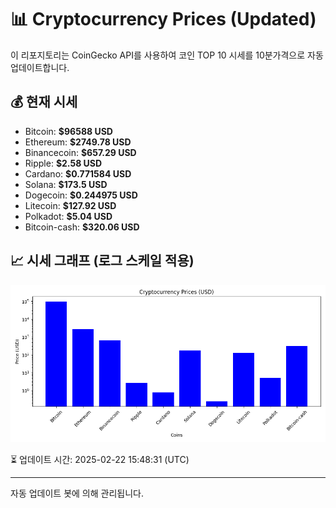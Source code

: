 
# 📊 Cryptocurrency Prices (Updated)

이 리포지토리는 CoinGecko API를 사용하여 코인 TOP 10 시세를 10분가격으로 자동 업데이트합니다.

## 💰 현재 시세
- Bitcoin: **$96588 USD**
- Ethereum: **$2749.78 USD**
- Binancecoin: **$657.29 USD**
- Ripple: **$2.58 USD**
- Cardano: **$0.771584 USD**
- Solana: **$173.5 USD**
- Dogecoin: **$0.244975 USD**
- Litecoin: **$127.92 USD**
- Polkadot: **$5.04 USD**
- Bitcoin-cash: **$320.06 USD**

## 📈 시세 그래프 (로그 스케일 적용)
![Crypto Prices](crypto_prices.png)

⏳ 업데이트 시간: 2025-02-22 15:48:31 (UTC)

---
자동 업데이트 봇에 의해 관리됩니다.
